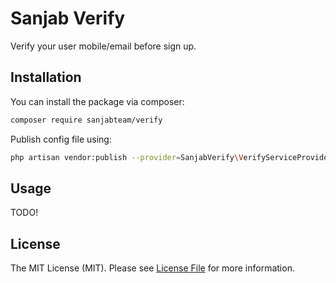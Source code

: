 # Sanjab Verify

Verify your user mobile/email before sign up.

## Installation

You can install the package via composer:

```bash
composer require sanjabteam/verify
```

Publish config file using:

```bash
php artisan vendor:publish --provider=SanjabVerify\VerifyServiceProvider
```

## Usage

TODO!

## License

The MIT License (MIT). Please see [License File](LICENSE.md) for more information.
